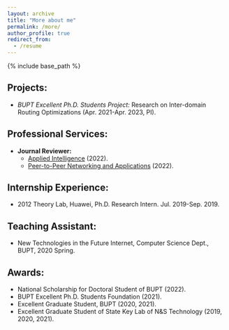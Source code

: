 ```yaml
---
layout: archive
title: "More about me"
permalink: /more/
author_profile: true
redirect_from:
  - /resume
---
```


{% include base_path %}

## Projects:
  - *BUPT Excellent Ph.D. Students Project:* Research on Inter-domain Routing Optimizations (Apr. 2021-Apr. 2023, PI).

## Professional Services:
  - **Journal Reviewer:** 
      - [Applied Intelligence](https://www.springer.com/journal/10489/) (2022).
      - [Peer-to-Peer Networking and Applications](https://www.springer.com/journal/12083) (2022).

## Internship Experience:
  - 2012 Theory Lab, Huawei, Ph.D. Research Intern. Jul. 2019-Sep. 2019.

## Teaching Assistant:
  - New Technologies in the Future Internet, Computer Science Dept., BUPT, 2020 Spring.
  
## Awards:
  - National Scholarship for Doctoral Student of BUPT (2022).
  - BUPT Excellent Ph.D. Students Foundation (2021).
  - Excellent Graduate Student, BUPT (2020, 2021).
  - Excellent Graduate Student of State Key Lab of N&S Technology (2019, 2020, 2021).
